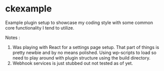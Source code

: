 # ckexample
 Example plugin setup to showcase my coding style with some common core functionality I tend to utilize. 
 
 Notes :
 1. Was playing with React for a settings page setup. That part of things is pretty newbie and by no means polished. Using wp-scripts to load so need to play around with plugin structure using the build directory.
 2. Webhook services is just stubbed out not tested as of yet.


